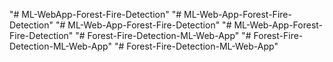 "# ML-WebApp-Forest-Fire-Detection" 
"# ML-Web-App-Forest-Fire-Detection" 
"# ML-Web-App-Forest-Fire-Detection" 
"# ML-Web-App-Forest-Fire-Detection" 
"# Forest-Fire-Detection-ML-Web-App" 
"# Forest-Fire-Detection-ML-Web-App" 
"# Forest-Fire-Detection-ML-Web-App" 
